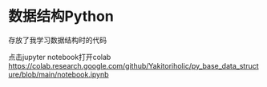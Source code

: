 # 数据结构Python
存放了我学习数据结构时的代码

点击jupyter notebook打开colab <https://colab.research.google.com/github/Yakitoriholic/py_base_data_structure/blob/main/notebook.ipynb>
